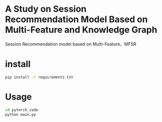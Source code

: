 # A Study on Session Recommendation Model Based on Multi-Feature and Knowledge Graph 

Session Recommendation model based on Multi-Feature，MFSR

# install
```bash
pip install -r requirements.txt
```

# Usage

```bash
cd pytorch_code
python main.py
```
